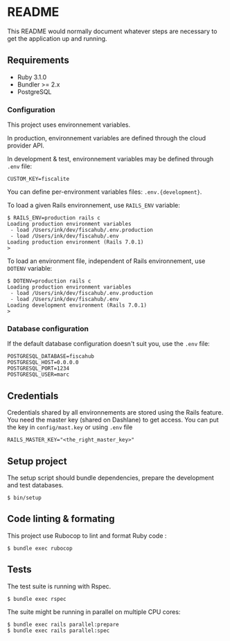 # README

This README would normally document whatever steps are necessary to get the application up and running.

## Requirements

* Ruby 3.1.0
* Bundler >= 2.x
* PostgreSQL

### Configuration

This project uses environnement variables.

In production, environnement variables are defined through the cloud provider API.

In development & test, environnement variables may be defined through `.env` file:

```
CUSTOM_KEY=fiscalite
```

You can define per-environment variables files: `.env.{development}`.

To load a given Rails environnement, use `RAILS_ENV` variable:

```shell
$ RAILS_ENV=production rails c
Loading production environment variables
 - load /Users/ink/dev/fiscahub/.env.production
 - load /Users/ink/dev/fiscahub/.env
Loading production environment (Rails 7.0.1)
>
```

To load an environment file, independent of Rails environnement, use `DOTENV` variable:

```shell
$ DOTENV=production rails c
Loading production environment variables
 - load /Users/ink/dev/fiscahub/.env.production
 - load /Users/ink/dev/fiscahub/.env
Loading development environment (Rails 7.0.1)
>
```

### Database configuration

If the default database configuration doesn't suit you, use the `.env` file:

```
POSTGRESQL_DATABASE=fiscahub
POSTGRESQL_HOST=0.0.0.0
POSTGRESQL_PORT=1234
POSTGRESQL_USER=marc
```

## Credentials

Credentials shared by all environnements are stored using the Rails feature.
You need the master key (shared on Dashlane) to get access.
You can put the key in `config/mast.key` or using `.env` file

```
RAILS_MASTER_KEY="<the_right_master_key>"
```

## Setup project

The setup script should bundle dependencies, prepare the development and test databases.

```shell
$ bin/setup
```

## Code linting & formating

This project use Rubocop to lint and format Ruby code :

```shell
$ bundle exec rubocop
```

## Tests

The test suite is running with Rspec.

```shell
$ bundle exec rspec
```

The suite might be running in parallel on multiple CPU cores:

```shell
$ bundle exec rails parallel:prepare
$ bundle exec rails parallel:spec
```
